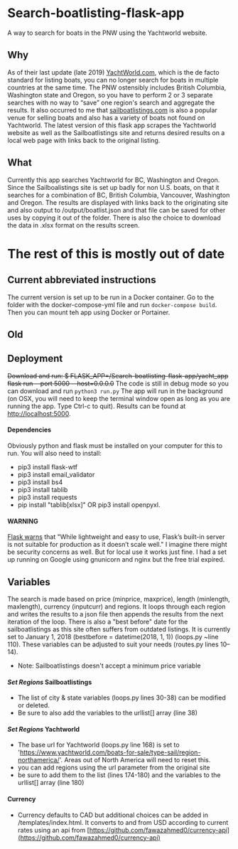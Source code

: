 # Search-boatlisting-flask-app
A way to search for boats in the PNW using the Yachtworld website.

## Why
As of their last update (late 2019) [YachtWorld.com](https://yachtworld.com), which is the de facto standard for listing boats, you can no longer search for boats in multiple countries at the same time. The PNW ostensibly includes British Columbia, Washington state and Oregon, so you have to perform 2 or 3 separate searches with no way to “save” one region's search and aggregate the results.
It also occurred to me that [sailboatlistings.com](https://sailboatlistings.com) is also a popular venue for selling boats and also has a variety of boats not found on Yachtworld.
The latest version of this flask app scrapes the Yachtworld website as well as the Sailboatlistings site and returns desired results on a local web page with links back to the original listing.

## What
Currently this app searches Yachtworld for BC, Washington and Oregon. Since the Sailboalistings site is set up badly for non U.S. boats, on that it searches for a combination of BC, British Columbia, Vancouver, Washington and Oregon.
The results are displayed with links back to the originating site and also output to /output/boatlist.json and that file can be saved for other uses by copying it out of the folder.
There is also the choice to download the data in .xlsx format on the results screen.

# The rest of this is mostly out of date
## Current abbreviated instructions
The current version is set up to be run in a Docker container. Go to the folder with the docker-compose-yml file and run `docker-compose build`. Then you can mount teh app using Docker or Portainer.

## Old

## Deployment
~~Download and run: $ FLASK_APP=/Search-boatlisting-flask-app/yacht_app flask run  --port 5000 --host=0.0.0.0~~
The code is still in debug mode so you can download and  run `python3 run.py`
The app will run in the background (on OSX, you will need to keep the terminal window open as long as you are running the app. Type Ctrl-c to quit). Results can be found at [http://localhost:5000](http://localhost:5000).
#### Dependencies
Obviously python and flask must be installed on your computer for this to run. You will also need to install:
- pip3 install flask-wtf
- pip3 install email_validator
- pip3 install bs4
- pip3 install tablib
- pip3 install requests 
- pip install "tablib[xlsx]" OR pip3 install openpyxl.
#### WARNING
[Flask warns](https://flask.palletsprojects.com/en/1.1.x/deploying/#deployment) that "While lightweight and easy to use, Flask’s built-in server is not suitable for production as it doesn’t scale well." I imagine there might be security concerns as well. But for local use it works just fine.
I had a set up running on Google using gnunicorn and nginx but the free trial expired.

## Variables
The search is made based on price (minprice, maxprice), length (minlength, maxlength), currency (inputcurr) and regions. It loops through each region and writes the results to a json file then appends the results from the next iteration of the loop.
There is also a "best before" date for the sailboatlistings as this site often suffers from outdated listings. It is currently set to  January 1, 2018 (bestbefore = datetime(2018, 1, 1)) (loops.py ~line 110).
These variables can be adjusted to suit your needs (routes.py lines 10–14).
* Note: Sailboatlistings doesn't accept a minimum price variable
#### *Set Regions* Sailboatlistings
* The list of city & state variables (loops.py lines 30-38) can be modified or deleted.
* Be sure to also add the variables to the urllist[] array (line 38)
#### *Set Regions* Yachtworld
* The base url for Yachtworld (loops.py line 168) is set to 'https://www.yachtworld.com/boats-for-sale/type-sail/region-northamerica/'. Areas out of North America will need to reset this.
* you can add regions using the url parameter from the original site
* be sure to add them to the list (lines 174-180) and the variables to the urllist[] array (line 180)
#### Currency
* Currency defaults to CAD but additional choices can be added in /templates/index.html. It converts to and from USD according to current rates using an api from [https://github.com/fawazahmed0/currency-api](https://github.com/fawazahmed0/currency-api)
